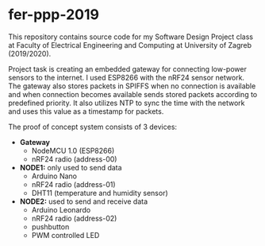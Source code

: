 # fer-ppp-2019
This repository contains source code for my Software Design Project class at Faculty of Electrical Engineering and Computing at University of Zagreb (2019/2020).

Project task is creating an embedded gateway for connecting low-power sensors to the internet. I used ESP8266 with the nRF24 sensor network. The gateway also stores packets in SPIFFS when no connection is available and when connection becomes available sends stored packets according to predefined priority. It also utilizes NTP to sync the time with the network and uses this value as a timestamp for packets. 

The proof of concept system consists of 3 devices: 
 - **Gateway** 
   - NodeMCU 1.0 (ESP8266)
   - nRF24 radio (address-00)
 - **NODE1:** only used to send data
   - Arduino Nano
   - nRF24 radio (address-01)
   - DHT11 (temperature and humidity sensor)
 - **NODE2:** used to send and receive data
   - Arduino Leonardo
   - nRF24 radio (address-02)
   - pushbutton
   - PWM controlled LED

